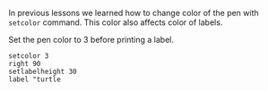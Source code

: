 In previous lessons we learned how to change color of the pen with `setcolor` command. This color also affects color of labels.

Set the pen color to 3 before printing a label.

```result
setcolor 3
right 90
setlabelheight 30
label "turtle
```

